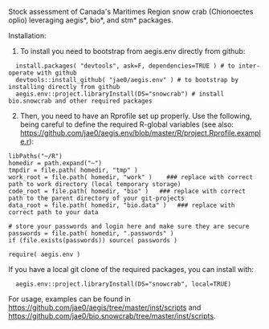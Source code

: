 Stock assessment of Canada's Maritimes Region snow crab (Chionoectes oplio) leveraging aegis*, bio*, and stm* packages. 


Installation:


1. To install you need to bootstrap from aegis.env directly from github: 

```
  install.packages( "devtools", ask=F, dependencies=TRUE ) # to inter-operate with github   
  devtools::install_github( "jae0/aegis.env" ) # to bootstrap by installing directly from github
  aegis.env::project.libraryInstall(DS="snowcrab") # install bio.snowcrab and other required packages 
```



2. Then, you need to have an Rprofile set up properly. Use the following, being careful to define the required R-global variables (see also: https://github.com/jae0/aegis.env/blob/master/R/project.Rprofile.example.r):

```.
libPaths("~/R")
homedir = path.expand("~")
tmpdir = file.path( homedir, "tmp" )
work_root = file.path( homedir, "work" )    ### replace with correct path to work directory (local temporary storage)
code_root = file.path( homedir, "bio" )   ### replace with correct path to the parent directory of your git-projects
data_root = file.path( homedir, "bio.data" )   ### replace with correct path to your data

# store your passwords and login here and make sure they are secure
passwords = file.path( homedir, ".passwords" )
if (file.exists(passwords)) source( passwords )

require( aegis.env ) 
```


If you have a local git clone of the required packages, you can install with:

```
  aegis.env::project.libraryInstall(DS="snowcrab", local=TRUE)  

```

For usage, examples can be found in https://github.com/jae0/aegis/tree/master/inst/scripts and https://github.com/jae0/bio.snowcrab/tree/master/inst/scripts. 

